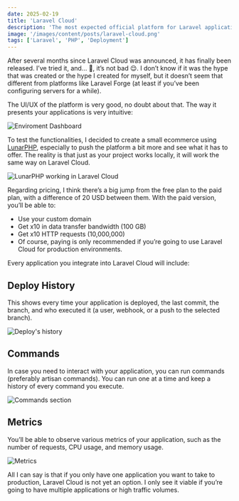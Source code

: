 ```yaml
---
date: 2025-02-19
title: 'Laravel Cloud'
description: 'The most expected official platform for Laravel application deployments it is here'
image: '/images/content/posts/laravel-cloud.png'
tags: ['Laravel', 'PHP', 'Deployment']
---
```


After several months since Laravel Cloud was announced, it has finally been released. I’ve tried it, and... 🤩, it’s not bad 😌. I don’t know if it was the hype that was created or the hype I created for myself, but it doesn’t seem that different from platforms like Laravel Forge (at least if you’ve been configuring servers for a while).

The UI/UX of the platform is very good, no doubt about that. The way it presents your applications is very intuitive:


![Enviroment Dashboard](/images/content/posts/laravel-cloud/1.png)

To test the functionalities, I decided to create a small ecommerce using [LunarPHP](https://lunarphp.io/), especially to push the platform a bit more and see what it has to offer. The reality is that just as your project works locally, it will work the same way on Laravel Cloud.

![LunarPHP working in Laravel Cloud](/images/content/posts/laravel-cloud/2.png)

Regarding pricing, I think there’s a big jump from the free plan to the paid plan, with a difference of 20 USD between them. With the paid version, you’ll be able to:

- Use your custom domain
- Get x10 in data transfer bandwidth (100 GB)
- Get x10 HTTP requests (10,000,000)
- Of course, paying is only recommended if you’re going to use Laravel Cloud for production environments.

Every application you integrate into Laravel Cloud will include:

## Deploy History

This shows every time your application is deployed, the last commit, the branch, and who executed it (a user, webhook, or a push to the selected branch).


![Deploy's history](/images/content/posts/laravel-cloud/3.png)

## Commands
In case you need to interact with your application, you can run commands (preferably artisan commands). You can run one at a time and keep a history of every command you execute.

![Commands section](/images/content/posts/laravel-cloud/4.png)

## Metrics
You’ll be able to observe various metrics of your application, such as the number of requests, CPU usage, and memory usage.

![Metrics](/images/content/posts/laravel-cloud/5.png)

All I can say is that if you only have one application you want to take to production, Laravel Cloud is not yet an option. I only see it viable if you’re going to have multiple applications or high traffic volumes.